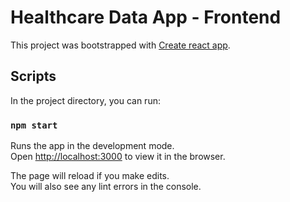 # Healthcare Data App - Frontend

This project was bootstrapped with [Create react app](https://github.com/facebook/create-react-app).

##  Scripts

In the project directory, you can run:

### `npm start`

Runs the app in the development mode.\
Open [http://localhost:3000](http://localhost:3000) to view it in the browser.

The page will reload if you make edits.\
You will also see any lint errors in the console.
